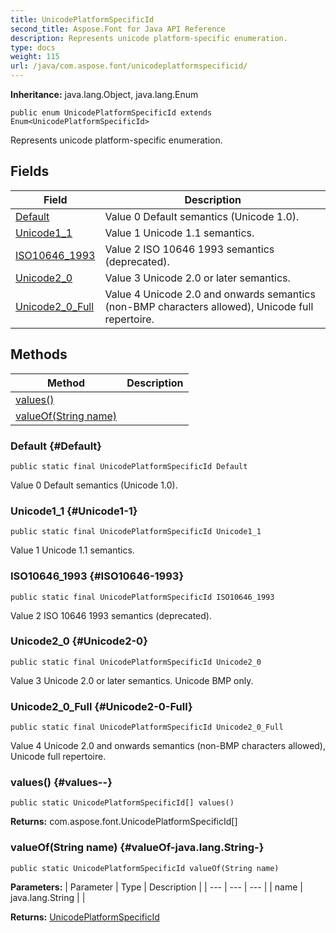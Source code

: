 ```yaml
---
title: UnicodePlatformSpecificId
second_title: Aspose.Font for Java API Reference
description: Represents unicode platform-specific enumeration.
type: docs
weight: 115
url: /java/com.aspose.font/unicodeplatformspecificid/
---
```

**Inheritance:**
java.lang.Object, java.lang.Enum
```
public enum UnicodePlatformSpecificId extends Enum<UnicodePlatformSpecificId>
```

Represents unicode platform-specific enumeration.
## Fields

| Field | Description |
| --- | --- |
| [Default](#Default) | Value 0 Default semantics (Unicode 1.0). |
| [Unicode1_1](#Unicode1-1) | Value 1 Unicode 1.1 semantics. |
| [ISO10646_1993](#ISO10646-1993) | Value 2 ISO 10646 1993 semantics (deprecated). |
| [Unicode2_0](#Unicode2-0) | Value 3 Unicode 2.0 or later semantics. |
| [Unicode2_0_Full](#Unicode2-0-Full) | Value 4 Unicode 2.0 and onwards semantics (non-BMP characters allowed), Unicode full repertoire. |
## Methods

| Method | Description |
| --- | --- |
| [values()](#values--) |  |
| [valueOf(String name)](#valueOf-java.lang.String-) |  |
### Default {#Default}
```
public static final UnicodePlatformSpecificId Default
```


Value 0 Default semantics (Unicode 1.0).

### Unicode1_1 {#Unicode1-1}
```
public static final UnicodePlatformSpecificId Unicode1_1
```


Value 1 Unicode 1.1 semantics.

### ISO10646_1993 {#ISO10646-1993}
```
public static final UnicodePlatformSpecificId ISO10646_1993
```


Value 2 ISO 10646 1993 semantics (deprecated).

### Unicode2_0 {#Unicode2-0}
```
public static final UnicodePlatformSpecificId Unicode2_0
```


Value 3 Unicode 2.0 or later semantics. Unicode BMP only.

### Unicode2_0_Full {#Unicode2-0-Full}
```
public static final UnicodePlatformSpecificId Unicode2_0_Full
```


Value 4 Unicode 2.0 and onwards semantics (non-BMP characters allowed), Unicode full repertoire.

### values() {#values--}
```
public static UnicodePlatformSpecificId[] values()
```




**Returns:**
com.aspose.font.UnicodePlatformSpecificId[]
### valueOf(String name) {#valueOf-java.lang.String-}
```
public static UnicodePlatformSpecificId valueOf(String name)
```




**Parameters:**
| Parameter | Type | Description |
| --- | --- | --- |
| name | java.lang.String |  |

**Returns:**
[UnicodePlatformSpecificId](../../com.aspose.font/unicodeplatformspecificid)
